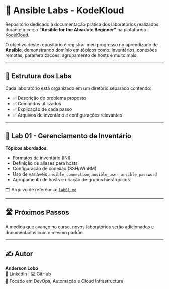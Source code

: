 # 📘 Ansible Labs - KodeKloud

Repositório dedicado à documentação prática dos laboratórios realizados durante o curso **"Ansible for the Absolute Beginner"** na plataforma [KodeKloud](https://kodekloud.com).

O objetivo deste repositório é registrar meu progresso no aprendizado de **Ansible**, demonstrando domínio em tópicos como: inventários, conexões remotas, parametrizações, agrupamento de hosts e muito mais.

---

## 📁 Estrutura dos Labs

Cada laboratório está organizado em um diretório separado contendo:

- ✅ Descrição do problema proposto
- ✅ Comandos utilizados
- ✅ Explicação de cada passo
- ✅ Arquivos de inventário e configurações relevantes

---

## 🧪 Lab 01 - Gerenciamento de Inventário

**Tópicos abordados:**

- Formatos de inventário (INI)
- Definição de aliases para hosts
- Configuração de conexão (SSH/WinRM)
- Uso de variáveis `ansible_connection`, `ansible_user`, `ansible_password`
- Agrupamento de hosts e criação de grupos hierárquicos

🗂 Arquivo de referência: [`lab01.md`](./lab01/lab01.md)

---

## 🛣️ Próximos Passos

À medida que avanço no curso, novos laboratórios serão adicionados e documentados com o mesmo padrão.

---

## ✍️ Autor

**Anderson Lobo**  
💼 [LinkedIn](https://www.linkedin.com/loboanderson98) | 💻 [GitHub](https://github.com/andersonlobo98)  
🎯 Focado em DevOps, Automação e Cloud Infrastructure
